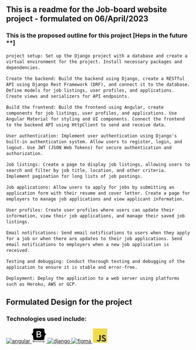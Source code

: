 ## This is a readme for the Job-board website project - formulated on 06/April/2023

### This is the proposed outline for this project [Heps in the future **]

```
project setup: Set up the Django project with a database and create a virtual environment for the project. Install necessary packages and dependencies.
```

```
Create the backend: Build the backend using Django, create a RESTful API using Django Rest Framework (DRF), and connect it to the database. Define models for job listings, user profiles, and applications. Create views and serializers for API endpoints.
```

```
Build the frontend: Build the frontend using Angular, create components for job listings, user profiles, and applications. Use Angular Material for styling and UI components. Connect the frontend to the backend API using HttpClient to send and receive data.
```

```
User authentication: Implement user authentication using Django's built-in authentication system. Allow users to register, login, and logout. Use JWT (JSON Web Tokens) for secure authentication and authorization.
```

```
Job listings: Create a page to display job listings, allowing users to search and filter by job title, location, and other criteria. Implement pagination for long lists of job postings.
```

```
Job applications: Allow users to apply for jobs by submitting an application form with their resume and cover letter. Create a page for employers to manage job applications and view applicant information.
```

```
User profiles: Create user profiles where users can update their information, view their job applications, and manage their saved job listings.
```

```
Email notifications: Send email notifications to users when they apply for a job or when there are updates to their job applications. Send email notifications to employers when a new job application is received.
```

```
Testing and debugging: Conduct thorough testing and debugging of the application to ensure it is stable and error-free.
```

```
Deployment: Deploy the application to a web server using platforms such as Heroku, AWS or GCP.
```

## Formulated Design for the project
### Technologies used include:
<p align="left">
<a href="https://angular.io" target="_blank" rel="noreferrer"> <img src="https://angular.io/assets/images/logos/angular/angular.svg" alt="angular" width="40" height="40"/>
<a href="https://getbootstrap.com" target="_blank" rel="noreferrer"> <img src="https://raw.githubusercontent.com/devicons/devicon/master/icons/bootstrap/bootstrap-plain-wordmark.svg" alt="bootstrap" width="40" height="40"/> </a>
 <a href="https://www.djangoproject.com/" target="_blank" rel="noreferrer"> <img src="https://cdn.worldvectorlogo.com/logos/django.svg" alt="django" width="40" height="40"/> </a>
<a href="https://www.figma.com/" target="_blank" rel="noreferrer"> <img src="https://www.vectorlogo.zone/logos/figma/figma-icon.svg" alt="figma" width="40" height="40"/> </a>
<a href="https://developer.mozilla.org/en-US/docs/Web/JavaScript" target="_blank" rel="noreferrer"> <img src="https://raw.githubusercontent.com/devicons/devicon/master/icons/javascript/javascript-original.svg" alt="javascript" width="40" height="40"/> </a>
</p> 
